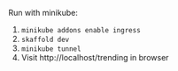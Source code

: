 Run with minikube:
1. `minikube addons enable ingress`
2. `skaffold dev`
2. `minikube tunnel`
3. Visit http://localhost/trending in browser
